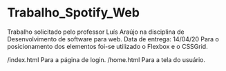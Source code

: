 # Trabalho_Spotify_Web
Trabalho solicitado pelo professor Luís Araújo na disciplina de Desenvolvimento de software para web. Data de entrega:  14/04/20
Para o posicionamento dos elementos foi-se utilizado o Flexbox e o CSSGrid.

/index.html Para a página de login.
/home.html Para a tela do usuário.
